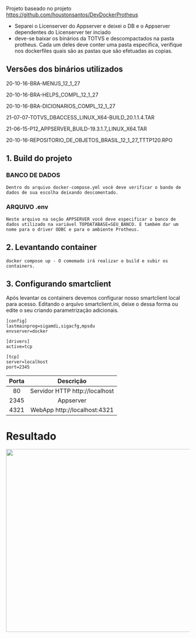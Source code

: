 Projeto baseado no projeto https://github.com/houstonsantos/DevDockerProtheus

- Separei o Licenserver do Appserver e deixei o DB e o Appserver dependentes do Licenserver ter inciado
- deve-se baixar os binários da TOTVS e descompactados na pasta protheus. Cada um deles deve conter uma pasta especifica, verifique nos dockerfiles quais são as pastas que são efetuadas as copias.

## Versões dos binários utilizados

20-10-16-BRA-MENUS_12_1_27

20-10-16-BRA-HELPS_COMPL_12_1_27

20-10-16-BRA-DICIONARIOS_COMPL_12_1_27

21-07-07-TOTVS_DBACCESS_LINUX_X64-BUILD_20.1.1.4.TAR

21-06-15-P12_APPSERVER_BUILD-19.3.1.7_LINUX_X64.TAR

20-10-16-REPOSITORIO_DE_OBJETOS_BRASIL_12_1_27_TTTP120.RPO

## 1. Build do projeto

### BANCO DE DADOS
`Dentro do arquivo docker-compose.yml você deve verificar o bando de dados de sua escolha deixando descomentado.`

### ARQUIVO .env 
`Neste arquivo na seção APPSERVER você deve especificar o banco de dados utilizado na variável TOPDATABASE=SEU_BANCO. E também dar um nome para o driver ODBC e para o ambiente Protheus.`

## 2. Levantando container
`docker compose up - O comomado irá realizar o build e subir os containers.`

## 3. Configurando smartclient
Após levantar os containers devemos configurar nosso smartclient local para acesso. Editando o arquivo smartclient.ini, deixe o dessa forma ou edite o seu criando parametrização adicionais.

```
[config]
lastmainprog=sigamdi,sigacfg,mpsdu
envserver=docker

[drivers]
active=tcp

[tcp]
server=localhost
port=2345
```

Porta | Descrição
:------: | :---------------:
80 | Servidor HTTP http://localhost
2345 | Appserver
4321 | WebApp http://localhost:4321

# Resultado

<p align="center">
    <img width="800" height="500" src="build/animation.gif">
</p>
